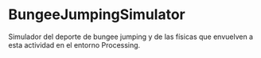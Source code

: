 # BungeeJumpingSimulator
Simulador del deporte de bungee jumping y de las físicas que envuelven a esta actividad en el entorno Processing.
